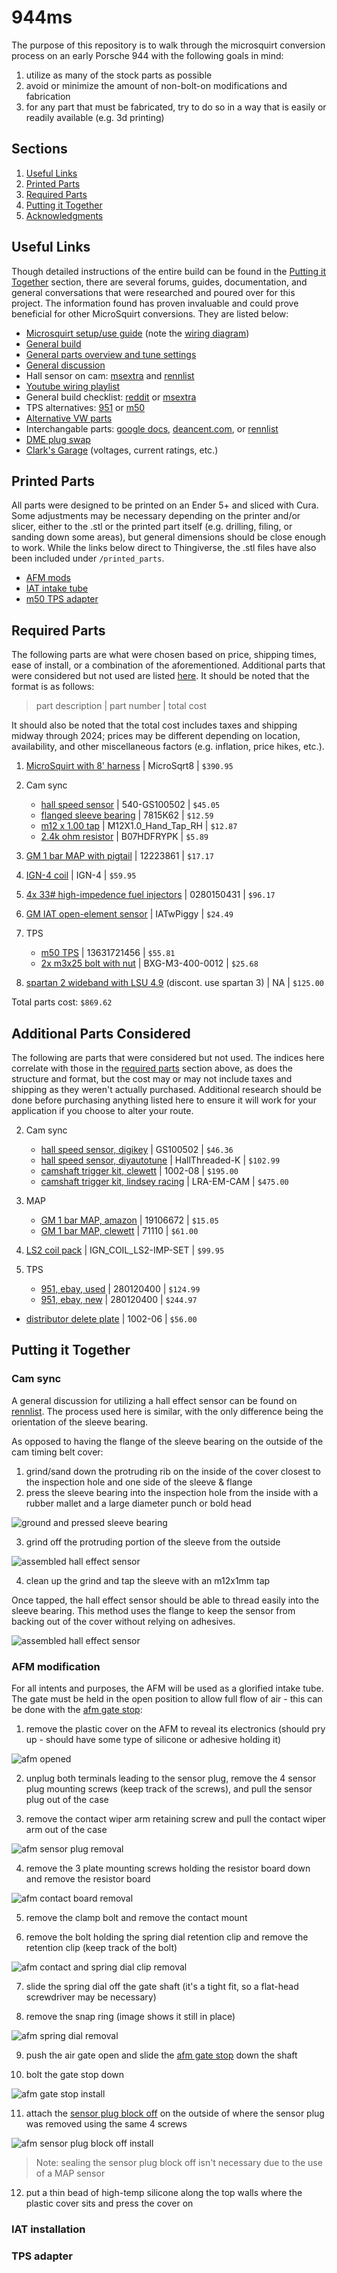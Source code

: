 # 944ms

The purpose of this repository is to walk through the microsquirt conversion process on an early Porsche 944 with the following goals in mind:

1. utilize as many of the stock parts as possible
2. avoid or minimize the amount of non-bolt-on modifications and fabrication
3. for any part that must be fabricated, try to do so in a way that is easily or readily available (e.g. 3d printing)


## Sections

 1. [Useful Links](#useful-links)
 2. [Printed Parts](#printed-parts)
 3. [Required Parts](#required-parts)
 4. [Putting it Together](#putting-it-together)
 5. [Acknowledgments](#acknowledgments)


## Useful Links

Though detailed instructions of the entire build can be found in the [Putting it Together](#putting-it-together) section, there are several forums, guides, documentation, and general conversations that were researched and poured over for this project. The information found has proven invaluable and could prove beneficial for other MicroSquirt conversions. They are listed below:

 * [Microsquirt setup/use guide](https://www.useasydocs.com/) (note the [wiring diagram](https://www.useasydocs.com/details/ew3_hires.gif))
 * [General build](https://rennlist.com/forums/924-931-944-951-968-forum/873173-summer-build-thread-megasquirt-and-more-2.html)
 * [General parts overview and tune settings](https://rennlist.com/forums/924-931-944-951-968-forum/831248-a-practical-guide-to-megasquirting-your-944-a.html)
 * [General discussion](https://rennlist.com/forums/924-931-944-951-968-forum/860305-who-is-using-microsquirt-megasquirt.html)
 * Hall sensor on cam: [msextra](https://www.msextra.com/forums/viewtopic.php?t=69564) and [rennlist](https://rennlist.com/forums/944-turbo-and-turbo-s-forum/1088676-fyi-crank-trigger-solution-for-30-no-trigger-wheel-needed.html)
 * [Youtube wiring playlist](https://www.youtube.com/playlist?list=PL6KUN7OA-UQNufmcnJdhSTtK0emy2OQQv)
 * General build checklist: [reddit](https://www.reddit.com/r/megasquirt/comments/3fw4x1/porsche_944_microsquirt_project_completed/) or [msextra](https://www.msextra.com/forums/viewtopic.php?t=59524)
 * TPS alternatives: [951](https://rennlist.com/forums/944-turbo-and-turbo-s-forum/1267168-951-throttle-position-sensor-tps-alternative-solution.html) or [m50](https://rennlist.com/forums/944-turbo-and-turbo-s-forum/968375-what-alternate-tps-units-fit-our-throttle-bodies-2.html)
 * [Alternative VW parts](https://m.me/ch/AbbR2fU9JG5es8ac/)
 * Interchangable parts: [google docs](https://docs.google.com/spreadsheets/d/1jSTkPCnTwhv91jEnysElxuuS8_pDJxy0), [deancent.com](https://www.deancent.com/porsche-944-parts-without-the-premium-price-tag/), or [rennlist](https://rennlist.com/forums/924-931-944-951-968-forum/297421-parts-cross-reference.html?fbclid=IwZXh0bgNhZW0CMTAAAR2T-vss6f12beGLB1Q9gwBURgLfJeHhMngEIeK_rjRKIulUudRIJL4lKlM_aem_AdlfPGBw8oWs6gdXbodP025pRmy-7HwfGuUyPns3zquPYE3SRk7czevwFH37wlQgxFoVKsy0o6G7eVBStKmxIHTE)
 * [DME plug swap](https://rennlist.com/forums/944-and-944s-forum/1266575-microsquirt-ecu-for-porsche-944-s2-motronic-replacement-how-to.html)
 * [Clark's Garage](https://www.clarks-garage.com/) (voltages, current ratings, etc.)


## Printed Parts

All parts were designed to be printed on an Ender 5+ and sliced with Cura. Some adjustments may be necessary depending on the printer and/or slicer, either to the .stl or the printed part itself (e.g. drilling, filing, or sanding down some areas), but general dimensions should be close enough to work. While the links below direct to Thingiverse, the .stl files have also been included under `/printed_parts`.

 * [AFM mods](https://www.thingiverse.com/thing:6618742)
 * [IAT intake tube](https://www.thingiverse.com/thing:6598815)
 * [m50 TPS adapter](https://www.thingiverse.com/thing:6610332)


## Required Parts

The following parts are what were chosen based on price, shipping times, ease of install, or a combination of the aforementioned. Additional parts that were considered but not used are listed [here](#additional-parts-considered). It should be noted that the format is as follows:

> part description | part number | total cost

It should also be noted that the total cost includes taxes and shipping midway through 2024; prices may be different depending on location, availability, and other miscellaneous factors (e.g. inflation, price hikes, etc.).

 1. [MicroSquirt with 8' harness](https://www.diyautotune.com/product/microsquirt-engine-management-system-w-8-foot-wiring-harness/) | MicroSqrt8 | `$390.95`
 2. Cam sync

    * [hall speed sensor](https://www.mouser.com/ProductDetail/ZF/GS100502?qs=%252BrIg%2FMSiRkGdf1qMOzs5Xg%3D%3D&utm_id=9491304176&gad_source=1&gclid=CjwKCAjwuJ2xBhA3EiwAMVjkVAihIm4DqOo11p2CdtaJ0S1ohU4vojb2HMMw9gx_RUu-maX6Dfi2KxoCSI4QAvD_BwE) | 540-GS100502 | `$45.05`
    * [flanged sleeve bearing](https://www.mcmaster.com/) | 7815K62 | `$12.59`
    * [m12 x 1.00 tap](https://www.amazon.com/gp/product/B09X7HYMFM) | M12X1.0_Hand_Tap_RH | `$12.87`
    * [2.4k ohm resistor](https://www.amazon.com/EDGELEC-Resistor-Tolerance-Resistance-Optional/dp/B07HDFRYPK) | B07HDFRYPK | `$5.89`
 3. [GM 1 bar MAP with pigtail](https://www.ebay.com/itm/324792585183) | 12223861 | `$17.17`
 4. [IGN-4 coil](https://thedubshop.com/ign-4vw-coil-pack/) | IGN-4 | `$59.95`
 5. [4x 33# high-impedence fuel injectors](https://www.ebay.com/itm/266002307469) | 0280150431 | `$96.17`
 6. [GM IAT open-element sensor](https://www.diyautotune.com/product/gm-open-element-iat-sensor-with-pigtail/) | IATwPiggy | `$24.49`
 7. TPS
    * [m50 TPS](https://www.autozone.com/engine-management/throttle-position-sensor-tps/p/uro-throttle-position-sensor-tps-uro-017795/1323039_0_0?searchText=13631721456) | 13631721456 | `$55.81`
    * [2x m3x25 bolt with nut](https://www.amazon.com/gp/product/B0BPFXP2M9) | BXG-M3-400-0012 | `$25.68`
 8. [spartan 2 wideband with LSU 4.9]() (discont. use spartan 3) | NA | `$125.00`

Total parts cost: `$869.62`


## Additional Parts Considered

The following are parts that were considered but not used. The indices here correlate with those in the [required parts](#required-parts) section above, as does the structure and format, but the cost may or may not include taxes and shipping as they weren't actually purchased. Additional research should be done before purchasing anything listed here to ensure it will work for your application if you choose to alter your route.

 2. Cam sync

    * [hall speed sensor, digikey](https://www.digikey.com/en/products/detail/zf-electronics/GS100502/361998) | GS100502 | `$46.36`
    * [hall speed sensor, diyautotune](https://www.diyautotune.com/product/crankshaft-position-sensor-hall-effect-threaded-body/) | HallThreaded-K | `$102.99`
    * [camshaft trigger kit, clewett](https://www.clewett.com/index.php?main_page=product_info&cPath=59&products_id=306) | 1002-08 | `$195.00`
    * [camshaft trigger kit, lindsey racing](https://www.lindseyracing.com/LR/Porsche/LRA-EM-CAM-ASSY.html) | LRA-EM-CAM | `$475.00`
 3. MAP
    * [GM 1 bar MAP, amazon](https://www.amazon.com/AUTEX-Manifold-Absolute-Pressure-Compatible/dp/B0BB6J8PB2) | 19106672 | `$15.05`
    * [GM 1 bar MAP, clewett](https://www.clewett.com/index.php?main_page=product_info&products_id=80) | 71110 | `$61.00`
 4. [LS2 coil pack](https://thedubshop.com/ls2-coil-pack-set-import/) | IGN_COIL_LS2-IMP-SET
 | `$99.95`
 5. TPS
    * [951, ebay, used](https://www.ebay.com/itm/166226599785) | 280120400 | `$124.99`
    * [951, ebay, new](https://www.ebay.com/itm/362088697124) | 280120400 | `$244.97`
 
* [distributor delete plate](https://www.clewett.com/index.php?main_page=product_info&products_id=309) | 1002-06 | `$56.00`


## Putting it Together

### Cam sync

A general discussion for utilizing a hall effect sensor can be found on [rennlist](https://rennlist.com/forums/944-turbo-and-turbo-s-forum/1088676-fyi-crank-trigger-solution-for-30-no-trigger-wheel-needed.html). The process used here is similar, with the only difference being the orientation of the sleeve bearing.

As opposed to having the flange of the sleeve bearing on the outside of the cam timing belt cover:

 1. grind/sand down the protruding rib on the inside of the cover closest to the inspection hole and one side of the sleeve & flange
 2. press the sleeve bearing into the inspection hole from the inside with a rubber mallet and a large diameter punch or bold head

![ground and pressed sleeve bearing](images/1000010096.jpeg)

3. grind off the protruding portion of the sleeve from the outside

![assembled hall effect sensor](images/1000010097.jpeg)

4. clean up the grind and tap the sleeve with an m12x1mm tap

Once tapped, the hall effect sensor should be able to thread easily into the sleeve bearing. This method uses the flange to keep the sensor from backing out of the cover without relying on adhesives.

![assembled hall effect sensor](images/1000010098.jpeg)


### AFM modification

For all intents and purposes, the AFM will be used as a glorified intake tube. The gate must be held in the open position to allow full flow of air - this can be done with the [afm gate stop](https://www.thingiverse.com/thing:6618742):

 1. remove the plastic cover on the AFM to reveal its electronics (should pry up - should have some type of silicone or adhesive holding it)

 ![afm opened](images/1000010201.jpeg)

 2. unplug both terminals leading to the sensor plug, remove the 4 sensor plug mounting screws (keep track of the screws), and pull the sensor plug out of the case
 
 3. remove the contact wiper arm retaining screw and pull the contact wiper arm out of the case

 ![afm sensor plug removal](images/1000010202.jpeg)

 4. remove the 3 plate mounting screws holding the resistor board down and remove the resistor board

 ![afm contact board removal](images/1000010203.jpeg)

 5. remove the clamp bolt and remove the contact mount

 6. remove the bolt holding the spring dial retention clip and remove the retention clip (keep track of the bolt)

 ![afm contact and spring dial clip removal](images/1000010204.jpeg)

 7. slide the spring dial off the gate shaft (it's a tight fit, so a flat-head screwdriver may be necessary)

 8. remove the snap ring (image shows it still in place)

 ![afm spring dial removal](images/1000010205.jpeg)

 9. push the air gate open and slide the [afm gate stop](https://www.thingiverse.com/thing:6618742) down the shaft

 10. bolt the gate stop down

 ![afm gate stop install](images/1000010229.jpeg)

 11. attach the [sensor plug block off](https://www.thingiverse.com/thing:6618742) on the outside of where the sensor plug was removed using the same 4 screws

 ![afm sensor plug block off install](images/1000010254.jpeg)

>Note: sealing the sensor plug block off isn't necessary due to the use of a MAP sensor

 12. put a thin bead of high-temp silicone along the top walls where the plastic cover sits and press the cover on


### IAT installation

### TPS adapter
